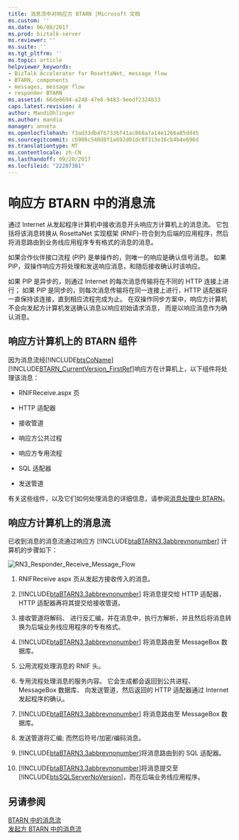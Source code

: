 ```yaml
---
title: 消息流中对响应方 BTARN |Microsoft 文档
ms.custom: ''
ms.date: 06/08/2017
ms.prod: biztalk-server
ms.reviewer: ''
ms.suite: ''
ms.tgt_pltfrm: ''
ms.topic: article
helpviewer_keywords:
- BizTalk Accelerator for RosettaNet, message flow
- BTARN, components
- messages, message flow
- responder BTARN
ms.assetid: 66de8694-a248-47e8-9483-9eedf2324b33
caps.latest.revision: 4
author: MandiOhlinger
ms.author: mandia
manager: anneta
ms.openlocfilehash: f3ad33db4f67336f41ac868a7a14e1266a85dd45
ms.sourcegitcommit: cb908c540d8f1a692d01dc8f313e16cb4b4e696d
ms.translationtype: MT
ms.contentlocale: zh-CN
ms.lasthandoff: 09/20/2017
ms.locfileid: "22207381"
---
```

# <a name="message-flow-in-the-responder-btarn"></a>响应方 BTARN 中的消息流
通过 Internet 从发起程序计算机中接收消息开头响应方计算机上的消息流。 它包括将该消息转换从 RosettaNet 实现框架 (RNIF)-符合到为后端的应用程序，然后将消息路由到业务线应用程序专有格式的消息的消息。  
  
 如果合作伙伴接口流程 (PIP) 是单操作的，则唯一的响应是确认信号消息。 如果 PIP，双操作响应方将处理和发送响应消息，和随后接收确认时该响应。  
  
 如果 PIP 是异步的，则通过 Internet 的每次消息传输将在不同的 HTTP 连接上进行； 如果 PIP 是同步的，则每次消息传输将在同一连接上进行，HTTP 适配器将一直保持该连接，直到相应流程完成为止。 在双操作同步方案中，响应方计算机不会向发起方计算机发送确认消息以响应初始请求消息， 而是以响应消息作为确认消息。  
  
## <a name="btarn-components-on-the-responder-computer"></a>响应方计算机上的 BTARN 组件  
 因为消息流经[!INCLUDE[btsCoName](../../includes/btsconame-md.md)][!INCLUDE[BTARN_CurrentVersion_FirstRef](../../includes/btarn-currentversion-firstref-md.md)]响应方在计算机上，以下组件将处理该消息：  
  
-   RNIFReceive.aspx 页  
  
-   HTTP 适配器  
  
-   接收管道  
  
-   响应方公共过程  
  
-   响应方专用流程  
  
-   SQL 适配器  
  
-   发送管道  
  
 有关这些组件，以及它们如何处理消息的详细信息，请参阅[消息处理中 BTARN](../../adapters-and-accelerators/accelerator-rosettanet/message-processing-in-btarn.md)。  
  
## <a name="message-flow-on-the-responder-computer"></a>响应方计算机上的消息流  
 已收到消息的消息流通过响应方 [!INCLUDE[btaBTARN3.3abbrevnonumber](../../includes/btabtarn3-3abbrevnonumber-md.md)] 计算机的步骤如下：  
  
 ![](../../adapters-and-accelerators/accelerator-rosettanet/media/rn3-responder-receive-message-flow.gif "RN3_Responder_Receive_Message_Flow")  
  
1.  RNIFReceive aspx 页从发起方接收传入的消息。  
  
2.  [!INCLUDE[btaBTARN3.3abbrevnonumber](../../includes/btabtarn3-3abbrevnonumber-md.md)] 将消息提交给 HTTP 适配器，HTTP 适配器再将其提交给接收管道。  
  
3.  接收管道将解码、 进行反汇编，并在消息中，执行方解析，并且然后将消息转换为后端业务线应用程序的专有格式。  
  
4.  [!INCLUDE[btaBTARN3.3abbrevnonumber](../../includes/btabtarn3-3abbrevnonumber-md.md)] 将消息路由至 MessageBox 数据库。  
  
5.  公用流程处理消息的 RNIF 头。  
  
6.  专用流程处理消息的服务内容。 它会生成都会返回到公共进程、 MessageBox 数据库、 向发送管道，然后返回的 HTTP 适配器通过 Internet 发起程序的确认。  
  
7.  [!INCLUDE[btaBTARN3.3abbrevnonumber](../../includes/btabtarn3-3abbrevnonumber-md.md)] 将消息路由至 MessageBox 数据库。  
  
8.  发送管道将汇编; 而然后符号/加密/编码消息。  
  
9. [!INCLUDE[btaBTARN3.3abbrevnonumber](../../includes/btabtarn3-3abbrevnonumber-md.md)]将消息路由到的 SQL 适配器。  
  
10. [!INCLUDE[btaBTARN3.3abbrevnonumber](../../includes/btabtarn3-3abbrevnonumber-md.md)]将消息提交至[!INCLUDE[btsSQLServerNoVersion](../../includes/btssqlservernoversion-md.md)]，而在后端业务线应用程序。  
  
## <a name="see-also"></a>另请参阅  
 [BTARN 中的消息流](../../adapters-and-accelerators/accelerator-rosettanet/message-flow-in-btarn.md)   
 [发起方 BTARN 中的消息流](../../adapters-and-accelerators/accelerator-rosettanet/message-flow-in-the-initiator-btarn.md)